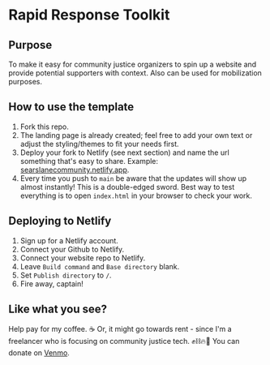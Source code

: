 # Rapid Response Toolkit

## Purpose

To make it easy for community justice organizers to spin up a website and provide potential supporters with context. Also can be used for mobilization purposes.

## How to use the template
1. Fork this repo.
2. The landing page is already created; feel free to add your own text or adjust
the styling/themes to fit your needs first.
3. Deploy your fork to Netlify (see next section) and name the url something that's easy to share.
Example: [searslanecommunity.netlify.app](searslanecommunity.netlify.app).
4. Every time you push to `main` be aware that the updates will show up almost
   instantly! This is a double-edged sword. Best way to test everything is to
   open `index.html` in your browser to check your work.

## Deploying to Netlify

1. Sign up for a Netlify account.
2. Connect your Github to Netlify.
3. Connect your website repo to Netlify.
4. Leave `Build command` and `Base directory` blank.
5. Set `Publish directory` to `/`.
6. Fire away, captain!

## Like what you see?

Help pay for my coffee. ☕️ Or, it might go towards rent - since I'm a freelancer who is focusing on community justice tech. ✊⛓🔥🖤
You can donate on [Venmo](www.venmo.com/u/eejum).
